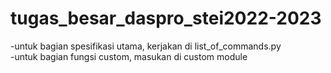 # tugas_besar_daspro_stei2022-2023

-untuk bagian spesifikasi utama, kerjakan di list_of_commands.py <br>
-untuk bagian fungsi custom, masukan di custom module
